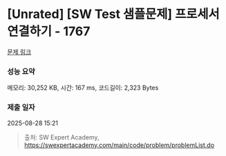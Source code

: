 # [Unrated] [SW Test 샘플문제] 프로세서 연결하기 - 1767 

[문제 링크](https://swexpertacademy.com/main/code/problem/problemDetail.do?contestProbId=AV4suNtaXFEDFAUf) 

### 성능 요약

메모리: 30,252 KB, 시간: 167 ms, 코드길이: 2,323 Bytes

### 제출 일자

2025-08-28 15:21



> 출처: SW Expert Academy, https://swexpertacademy.com/main/code/problem/problemList.do